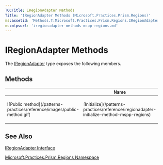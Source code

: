 ```yaml
---
TOCTitle: IRegionAdapter Methods
Title: 'IRegionAdapter Methods (Microsoft.Practices.Prism.Regions)'
ms:assetid: 'Methods.T:Microsoft.Practices.Prism.Regions.IRegionAdapter'
ms:mtpsurl: 'iregionadapter-methods-mspp-regions.md'
---
```



# IRegionAdapter Methods

The [IRegionAdapter](/patterns-practices/reference/iregionadapter-interface-mspp-regions) type exposes the following members.

## Methods


<table>

<thead>
<tr class="header">
<th> </th>
<th>Name</th>
<th>Description</th>
</tr>
</thead>
<tbody>
<tr class="odd">
<td>![Public method](/patterns-practices/reference/images/public-method.gif)</td>
<td>[Initialize](/patterns-practices/reference/iregionadapter-initialize-method-mspp-regions)</td>
<td><div class="summary">
Adapts an object and binds it to a new [IRegion](/patterns-practices/reference/iregion-interface-mspp-regions).
</div></td>
</tr>
</tbody>
</table>

## See Also

[IRegionAdapter Interface](/patterns-practices/reference/iregionadapter-interface-mspp-regions)

[Microsoft.Practices.Prism.Regions Namespace](/patterns-practices/reference/mspp-regions-namespace)
